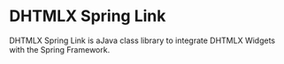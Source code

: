 DHTMLX Spring Link
==================
DHTMLX Spring Link is aJava class library to integrate DHTMLX Widgets with the Spring Framework.